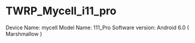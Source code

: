# TWRP_Mycell_i11_pro

Device Name: mycell
Model Name: 111_Pro
Software version: Android 6.0 ( Marshmallow )
